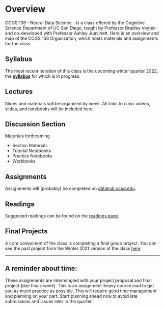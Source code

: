 # Overview

COGS 138 - Neural Data Science - is a class offered by the Cognitive Science Department of UC San Diego, taught by Professor Bradley Voytek and co-developed with Professor Ashley Juavinett. Here is an overview and map of the COGS 138 Organization, which hosts materials and assignments for the class.

## Syllabus

The most recent iteration of this class is the upcoming winter quarter 2022, the [**syllabus**](https://github.com/NeuralDataScience/Overview/blob/master/COGS138_Wi22.pdf) for which is in progress.

## Lectures

Slides and materials will be organized by week. All links to class videos, slides, and notebooks will be included here.

## Discussion Section

Materials forthcoming

* Section Materials
* Tutorial Notebooks
* Practice Notebooks
* Workbooks

## Assignments

Assignments will (probably) be completed on [datahub.ucsd.edu](http://datahub.ucsd.edu).

## Readings

Suggested readings can be found on the [readings page](https://github.com/NeuralDataScience/Readings).

## Final Projects

A core component of the class is completing a final group project. You can see the past project from the Winter 2021 version of the class [here](https://github.com/NeuralDataScience/Projects/tree/main/Wi2021).

---

## A reminder about time:

These assignments are intermingled with your project proposal and final project (due finals week). This is an assignment-heavy course load to get you as much practice as possible. This will require good time management and planning on your part. Start planning ahead now to avoid late submissions and issues later in the quarter.
